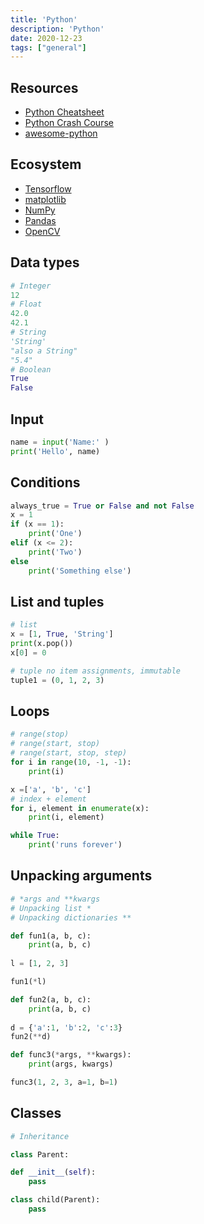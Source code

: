 ```yaml
---
title: 'Python'
description: 'Python'
date: 2020-12-23
tags: ["general"]
---
```


## Resources

- [Python Cheatsheet](https://www.pythoncheatsheet.org/)
- [Python Crash Course](https://github.com/ehmatthes/pcc)
- [awesome-python](https://github.com/vinta/awesome-python)

## Ecosystem

- [Tensorflow](https://www.tensorflow.org/api_docs/python/)
- [matplotlib](https://matplotlib.org/contents.html)
- [NumPy](https://numpy.org/doc/stable/reference/index.html)
- [Pandas](https://pandas.pydata.org/docs/)
- [OpenCV](https://opencv.org/)

<mc minWidth='800'>

<sc>

## Data types

```python
# Integer
12
# Float
42.0
42.1
# String
'String'
"also a String"
"5.4"
# Boolean
True
False
```

</sc>

<sc>

## Input

```python
name = input('Name:' )
print('Hello', name)
```

</sc>

<sc>

## Conditions

```python
always_true = True or False and not False
x = 1
if (x == 1):
    print('One')
elif (x <= 2):
    print('Two')
else
    print('Something else')
```

</sc>

<sc>

## List and tuples

```python
# list
x = [1, True, 'String']
print(x.pop())
x[0] = 0

# tuple no item assignments, immutable
tuple1 = (0, 1, 2, 3) 
```

</sc>

<sc>

## Loops

```python
# range(stop)
# range(start, stop)
# range(start, stop, step)
for i in range(10, -1, -1):
    print(i)

x =['a', 'b', 'c']
# index + element
for i, element in enumerate(x):
    print(i, element)

while True:
    print('runs forever')
```

</sc>

<sc>

## Unpacking arguments

```python
# *args and **kwargs
# Unpacking list *
# Unpacking dictionaries ** 

def fun1(a, b, c): 
    print(a, b, c) 
  
l = [1, 2, 3] 

fun1(*l) 

def fun2(a, b, c): 
    print(a, b, c) 
  
d = {'a':1, 'b':2, 'c':3} 
fun2(**d) 

def func3(*args, **kwargs):
    print(args, kwargs)

func3(1, 2, 3, a=1, b=1)

```

</sc>

<sc>

## Classes

```python
# Inheritance

class Parent:

def __init__(self):
    pass

class child(Parent):
    pass

```

</sc>

</mc>